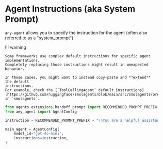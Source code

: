 # Agent Instructions (aka System Prompt)

`any-agent` allows you to specify the instruction for the agent (often also referred to as a "system_prompt").

!!! warning

    Some frameworks use complex default instructions for specific agent implementations.
    Completely replacing those instructions might result in unexpected behavior.

    In those cases, you might want to instead copy-paste and **extend** the default
    instructions.
    For example, check the [`ToolCallingAgent` default instructions](https://github.com/huggingface/smolagents/blob/main/src/smolagents/prompts/toolcalling_agent.yaml) in `smolagents`.


```python
from agents.extensions.handoff_prompt import RECOMMENDED_PROMPT_PREFIX
from any_agent import AgentConfig

instruction = RECOMMENDED_PROMPT_PREFIX + "\nYou are a helpful assistant that can navigate the web."

main_agent = AgentConfig(
    model_id="gpt-4o-mini",
    instructions=instruction,
)
```
